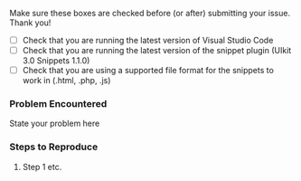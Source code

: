 <!-- BUG REPORT TEMPLATE -->
Make sure these boxes are checked before (or after) submitting your issue. Thank you!

- [ ] Check that you are running the latest version of Visual Studio Code
- [ ] Check that you are running the latest version of the snippet plugin (UIkit 3.0 Snippets 1.1.0)
- [ ] Check that you are using a supported file format for the snippets to work in (.html, .php, .js)

### Problem Encountered

State your problem here

### Steps to Reproduce

1. Step 1 etc.

<!-- FEATURE REQUEST TEMPLATE -->
<!-- Delete the bug report section and feel free to write your request below